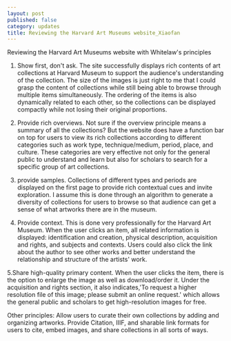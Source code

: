 ```yaml
---
layout: post
published: false
category: updates
title: Reviewing the Harvard Art Museums website_Xiaofan
---
```


Reviewing the Harvard Art Museums website with Whitelaw's principles

1. Show first, don't ask. The site successfully displays rich contents of art collections at Harvard Museum to support the audience's understanding of the collection. The size of the images is just right to me that I could grasp the content of collections while still being able to browse through multiple items simultaneously. The ordering of the items is also dynamically related to each other, so the collections can be displayed compactly while not losing their original proportions.

2. Provide rich overviews. Not sure if the overview principle means a summary of all the collections? But the website does have a function bar on top for users to view its rich collections according to different categories such as work type, technique/medium, period, place, and culture. These categories are very effective not only for the general public to understand and learn but also for scholars to search for a specific group of art collections.

3. provide samples. Collections of different types and periods are displayed on the first page to provide rich contextual cues and invite exploration. I assume this is done through an algorithm to generate a diversity of collections for users to browse so that audience can get a sense of what artworks there are in the museum.

4. Provide context. This is done very professionally for the Harvard Art Museum. When the user clicks an item, all related information is displayed: identification and creation, physical description, acquisition and rights, and subjects and contexts. Users could also click the link about the author to see other works and better understand the relationship and structure of the artists' work.

5.Share high-quality primary content. When the user clicks the item, there is the option to enlarge the image as well as download/order it. Under the acquisition and rights section, it also indicates,'To request a higher resolution file of this image; please submit an online request.' which allows the general public and scholars to get high-resolution images for free. 

Other principles:
Allow users to curate their own collections by adding and organizing artworks.
Provide Citation, IIIF, and sharable link formats for users to cite, embed images, and share collections in all sorts of ways.